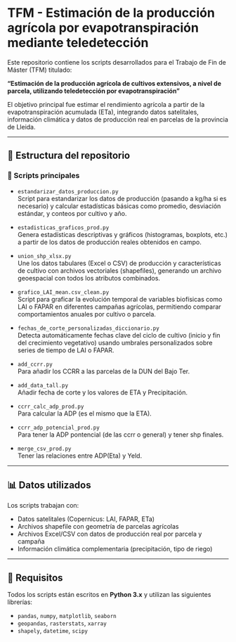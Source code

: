 # TFM - Estimación de la producción agrícola por evapotranspiración mediante teledetección

Este repositorio contiene los scripts desarrollados para el Trabajo de Fin de Máster (TFM) titulado:

**“Estimación de la producción agrícola de cultivos extensivos, a nivel de parcela, utilizando teledetección por evapotranspiración”**

El objetivo principal fue estimar el rendimiento agrícola a partir de la evapotranspiración acumulada (ETa), integrando datos satelitales, información climática y datos de producción real en parcelas de la provincia de Lleida.

---

## 📂 Estructura del repositorio

### 🔧 Scripts principales

- `estandarizar_datos_produccion.py`  
  Script para estandarizar los datos de producción (pasando a kg/ha si es necesario) y calcular estadísticas básicas como promedio, desviación estándar, y conteos por cultivo y año.

- `estadisticas_graficos_prod.py`  
  Genera estadísticas descriptivas y gráficos (histogramas, boxplots, etc.) a partir de los datos de producción reales obtenidos en campo.

- `union_shp_xlsx.py`  
  Une los datos tabulares (Excel o CSV) de producción y características de cultivo con archivos vectoriales (shapefiles), generando un archivo geoespacial con todos los atributos combinados.

- `grafico_LAI_mean.csv_clean.py`  
  Script para graficar la evolución temporal de variables biofísicas como LAI o FAPAR en diferentes campañas agrícolas, permitiendo comparar comportamientos anuales por cultivo o parcela.

- `fechas_de_corte_personalizadas_diccionario.py`  
  Detecta automáticamente fechas clave del ciclo de cultivo (inicio y fin del crecimiento vegetativo) usando umbrales personalizados sobre series de tiempo de LAI o FAPAR.
  
- `add_ccrr.py`  
  Para añadir los CCRR a las parcelas de la DUN del Bajo Ter.

- `add_data_tall.py`  
  Añadir fecha de corte y los valores de ETA y Precipitación.

- `ccrr_calc_adp_prod.py`  
  Para calcular la ADP (es el mismo que la ETA).

- `ccrr_adp_potencial_prod.py`  
  Para tener la ADP pontencial (de las ccrr o general) y tener shp finales.

- `merge_csv_prod.py`  
  Tener las relaciones entre ADP(Eta) y Yeld.

---

## 📊 Datos utilizados

Los scripts trabajan con:

- Datos satelitales (Copernicus: LAI, FAPAR, ETa)
- Archivos shapefile con geometría de parcelas agrícolas
- Archivos Excel/CSV con datos de producción real por parcela y campaña
- Información climática complementaria (precipitación, tipo de riego)

---

## 🧰 Requisitos

Todos los scripts están escritos en **Python 3.x** y utilizan las siguientes librerías:

- `pandas`, `numpy`, `matplotlib`, `seaborn`
- `geopandas`, `rasterstats`, `xarray`
- `shapely`, `datetime`, `scipy`
